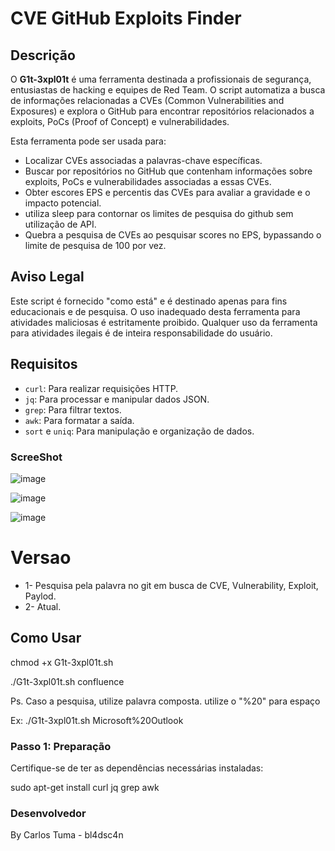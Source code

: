 # CVE GitHub Exploits Finder

## Descrição

O **G1t-3xpl01t** é uma ferramenta destinada a profissionais de segurança, entusiastas de hacking e equipes de Red Team. O script automatiza a busca de informações relacionadas a CVEs (Common Vulnerabilities and Exposures) e explora o GitHub para encontrar repositórios relacionados a exploits, PoCs (Proof of Concept) e vulnerabilidades. 

Esta ferramenta pode ser usada para:

- Localizar CVEs associadas a palavras-chave específicas.
- Buscar por repositórios no GitHub que contenham informações sobre exploits, PoCs e vulnerabilidades associadas a essas CVEs.
- Obter escores EPS e percentis das CVEs para avaliar a gravidade e o impacto potencial.
- utiliza sleep para contornar os limites de pesquisa do github sem utilização de API.
- Quebra a pesquisa de CVEs ao pesquisar scores no EPS, bypassando o limite de pesquisa de 100 por vez.

## Aviso Legal

Este script é fornecido "como está" e é destinado apenas para fins educacionais e de pesquisa. O uso inadequado desta ferramenta para atividades maliciosas é estritamente proibido. Qualquer uso da ferramenta para atividades ilegais é de inteira responsabilidade do usuário.

## Requisitos

- `curl`: Para realizar requisições HTTP.
- `jq`: Para processar e manipular dados JSON.
- `grep`: Para filtrar textos.
- `awk`: Para formatar a saída.
- `sort` e `uniq`: Para manipulação e organização de dados.

### ScreeShot ####

![image](https://github.com/user-attachments/assets/0da16705-4d47-4be6-be8b-820667651870)


![image](https://github.com/user-attachments/assets/a467b9a2-7404-49a9-8534-7ff8457e6a3d)

![image](https://github.com/user-attachments/assets/b25c8149-9fd4-4006-9158-772701d7c509)

# Versao
- 1- Pesquisa pela palavra no git em busca de CVE, Vulnerability, Exploit, Paylod.
- 2- Atual.


## Como Usar

chmod +x G1t-3xpl01t.sh

./G1t-3xpl01t.sh confluence

Ps. Caso a pesquisa, utilize palavra composta. utilize o "%20" para espaço 

Ex: ./G1t-3xpl01t.sh Microsoft%20Outlook

### Passo 1: Preparação

Certifique-se de ter as dependências necessárias instaladas:

sudo apt-get install curl jq grep awk


### Desenvolvedor

By Carlos Tuma - bl4dsc4n
